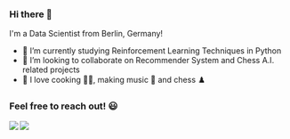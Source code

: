 ### Hi there 👋

I'm a Data Scientist from Berlin, Germany!

- 🌱 I’m currently studying Reinforcement Learning Techniques in Python
- 👯 I’m looking to collaborate on Recommender System and Chess A.I. related projects
- 💚 I love cooking 👨‍🍳, making music 🎹 and chess ♟️

### Feel free to reach out! :smiley:

[<img align="left" src="https://img.shields.io/badge/linkedin-%230077B5.svg?style=for-the-badge&logo=linkedin&logoColor=white">](https://www.linkedin.com/in/lorenzenv/)
[<img src="https://img.shields.io/badge/Gmail-D14836?style=for-the-badge&logo=gmail&logoColor=white">](mailto:valentinlorenzen@gmail.com)



<!--
**lorenzenv/lorenzenv** is a ✨ _special_ ✨ repository because its `README.md` (this file) appears on your GitHub profile.

Here are some ideas to get you started:

- 🔭 I’m currently working on ...
- 🌱 I’m currently learning ...
- 👯 I’m looking to collaborate on ...
- 🤔 I’m looking for help with ...
- 💬 Ask me about ...
- 📫 How to reach me: ...
- 😄 Pronouns: ...
- ⚡ Fun fact: ...
-->
